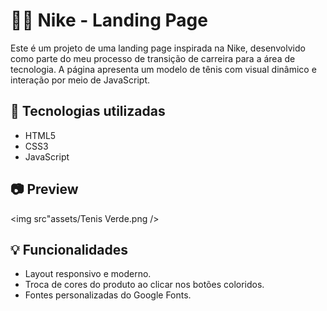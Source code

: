 # 🏃‍♀️ Nike - Landing Page

Este é um projeto de uma landing page inspirada na Nike, desenvolvido como parte do meu processo de transição de carreira para a área de tecnologia. A página apresenta um modelo de tênis com visual dinâmico e interação por meio de JavaScript.

## 🚀 Tecnologias utilizadas

- HTML5
- CSS3
- JavaScript


## 📷 Preview


<img src"assets/Tenis Verde.png />
## 💡 Funcionalidades

- Layout responsivo e moderno.
- Troca de cores do produto ao clicar nos botões coloridos.
- Fontes personalizadas do Google Fonts.




